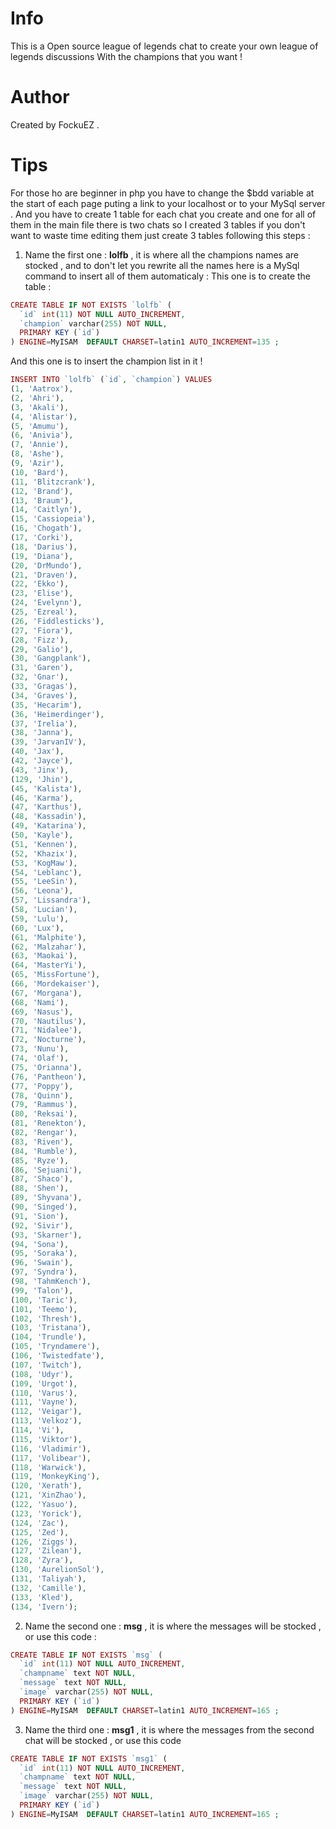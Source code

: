 # Info
This is a Open source league of legends chat to create your own league of legends discussions With the champions that you want !
# Author
Created by FockuEZ .
# Tips
For those ho are beginner in php you have to change the $bdd variable at the start of each page puting a link to your localhost or to your MySql server .
And you have to create 1 table for each chat you create and one for all of them in the main file there is two chats so I created 3 tables if you don't want to waste time editing them just create 3 tables following this steps :

1) Name the first one : **lolfb** , it is where all the champions names are stocked , and to don't let you rewrite all the names here is a MySql command to insert all of them automaticaly :
This one is to create the table :
```php
CREATE TABLE IF NOT EXISTS `lolfb` (
  `id` int(11) NOT NULL AUTO_INCREMENT,
  `champion` varchar(255) NOT NULL,
  PRIMARY KEY (`id`)
) ENGINE=MyISAM  DEFAULT CHARSET=latin1 AUTO_INCREMENT=135 ;
```
And this one is to insert the champion list in it !
```php
INSERT INTO `lolfb` (`id`, `champion`) VALUES
(1, 'Aatrox'),
(2, 'Ahri'),
(3, 'Akali'),
(4, 'Alistar'),
(5, 'Amumu'),
(6, 'Anivia'),
(7, 'Annie'),
(8, 'Ashe'),
(9, 'Azir'),
(10, 'Bard'),
(11, 'Blitzcrank'),
(12, 'Brand'),
(13, 'Braum'),
(14, 'Caitlyn'),
(15, 'Cassiopeia'),
(16, 'Chogath'),
(17, 'Corki'),
(18, 'Darius'),
(19, 'Diana'),
(20, 'DrMundo'),
(21, 'Draven'),
(22, 'Ekko'),
(23, 'Elise'),
(24, 'Evelynn'),
(25, 'Ezreal'),
(26, 'Fiddlesticks'),
(27, 'Fiora'),
(28, 'Fizz'),
(29, 'Galio'),
(30, 'Gangplank'),
(31, 'Garen'),
(32, 'Gnar'),
(33, 'Gragas'),
(34, 'Graves'),
(35, 'Hecarim'),
(36, 'Heimerdinger'),
(37, 'Irelia'),
(38, 'Janna'),
(39, 'JarvanIV'),
(40, 'Jax'),
(42, 'Jayce'),
(43, 'Jinx'),
(129, 'Jhin'),
(45, 'Kalista'),
(46, 'Karma'),
(47, 'Karthus'),
(48, 'Kassadin'),
(49, 'Katarina'),
(50, 'Kayle'),
(51, 'Kennen'),
(52, 'Khazix'),
(53, 'KogMaw'),
(54, 'Leblanc'),
(55, 'LeeSin'),
(56, 'Leona'),
(57, 'Lissandra'),
(58, 'Lucian'),
(59, 'Lulu'),
(60, 'Lux'),
(61, 'Malphite'),
(62, 'Malzahar'),
(63, 'Maokai'),
(64, 'MasterYi'),
(65, 'MissFortune'),
(66, 'Mordekaiser'),
(67, 'Morgana'),
(68, 'Nami'),
(69, 'Nasus'),
(70, 'Nautilus'),
(71, 'Nidalee'),
(72, 'Nocturne'),
(73, 'Nunu'),
(74, 'Olaf'),
(75, 'Orianna'),
(76, 'Pantheon'),
(77, 'Poppy'),
(78, 'Quinn'),
(79, 'Rammus'),
(80, 'Reksai'),
(81, 'Renekton'),
(82, 'Rengar'),
(83, 'Riven'),
(84, 'Rumble'),
(85, 'Ryze'),
(86, 'Sejuani'),
(87, 'Shaco'),
(88, 'Shen'),
(89, 'Shyvana'),
(90, 'Singed'),
(91, 'Sion'),
(92, 'Sivir'),
(93, 'Skarner'),
(94, 'Sona'),
(95, 'Soraka'),
(96, 'Swain'),
(97, 'Syndra'),
(98, 'TahmKench'),
(99, 'Talon'),
(100, 'Taric'),
(101, 'Teemo'),
(102, 'Thresh'),
(103, 'Tristana'),
(104, 'Trundle'),
(105, 'Tryndamere'),
(106, 'Twistedfate'),
(107, 'Twitch'),
(108, 'Udyr'),
(109, 'Urgot'),
(110, 'Varus'),
(111, 'Vayne'),
(112, 'Veigar'),
(113, 'Velkoz'),
(114, 'Vi'),
(115, 'Viktor'),
(116, 'Vladimir'),
(117, 'Volibear'),
(118, 'Warwick'),
(119, 'MonkeyKing'),
(120, 'Xerath'),
(121, 'XinZhao'),
(122, 'Yasuo'),
(123, 'Yorick'),
(124, 'Zac'),
(125, 'Zed'),
(126, 'Ziggs'),
(127, 'Zilean'),
(128, 'Zyra'),
(130, 'AurelionSol'),
(131, 'Taliyah'),
(132, 'Camille'),
(133, 'Kled'),
(134, 'Ivern');
```

2) Name the second one : **msg** , it is where the messages will be stocked , or use this code :
```php
CREATE TABLE IF NOT EXISTS `msg` (
  `id` int(11) NOT NULL AUTO_INCREMENT,
  `champname` text NOT NULL,
  `message` text NOT NULL,
  `image` varchar(255) NOT NULL,
  PRIMARY KEY (`id`)
) ENGINE=MyISAM  DEFAULT CHARSET=latin1 AUTO_INCREMENT=165 ;
```

3) Name the third one : **msg1** , it is where the messages from the second chat will be stocked , or use this code
```php
CREATE TABLE IF NOT EXISTS `msg1` (
  `id` int(11) NOT NULL AUTO_INCREMENT,
  `champname` text NOT NULL,
  `message` text NOT NULL,
  `image` varchar(255) NOT NULL,
  PRIMARY KEY (`id`)
) ENGINE=MyISAM  DEFAULT CHARSET=latin1 AUTO_INCREMENT=165 ;
```

